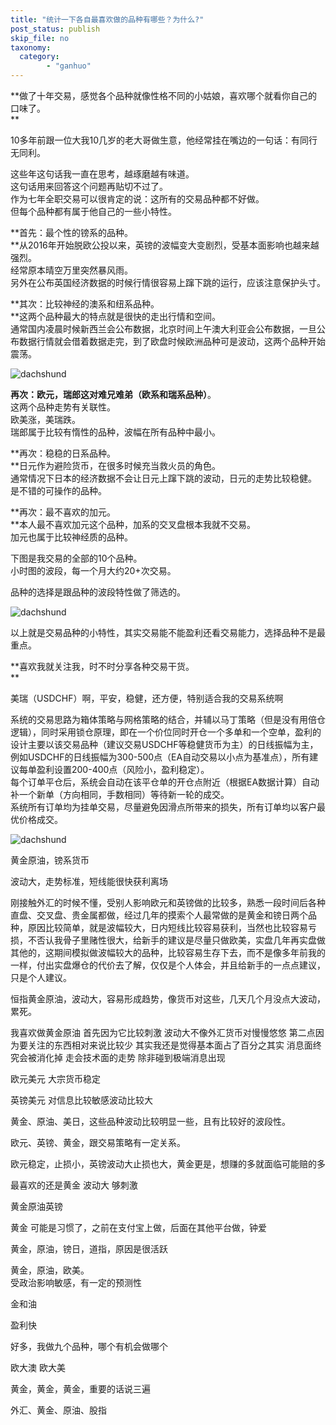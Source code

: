 ```yaml
---
title: "统计一下各自最喜欢做的品种有哪些？为什么?"
post_status: publish
skip_file: no
taxonomy:
  category:
        - "ganhuo"
---
```


**做了十年交易，感觉各个品种就像性格不同的小姑娘，喜欢哪个就看你自己的口味了。  
**

10多年前跟一位大我10几岁的老大哥做生意，他经常挂在嘴边的一句话：有同行无同利。

这些年这句话我一直在思考，越琢磨越有味道。  
这句话用来回答这个问题再贴切不过了。  
作为七年全职交易可以很肯定的说：这所有的交易品种都不好做。  
但每个品种都有属于他自己的一些小特性。

**首先：最个性的镑系的品种。  
**从2016年开始脱欧公投以来，英镑的波幅变大变剧烈，受基本面影响也越来越强烈。  
经常原本晴空万里突然暴风雨。  
另外在公布英国经济数据的时候行情很容易上蹿下跳的运行，应该注意保护头寸。

**其次：比较神经的澳系和纽系品种。  
**这两个品种最大的特点就是很快的走出行情和空间。  
通常国内凌晨时候新西兰会公布数据，北京时间上午澳大利亚会公布数据，一旦公布数据行情就会借着数据走完，到了欧盘时候欧洲品种可是波动，这两个品种开始震荡。

![dachshund](https://cdn.fendou.la/funstoutiao/2020/11/221330661.png)

**再次：欧元，瑞郎这对难兄难弟（欧系和瑞系品种）**。  
这两个品种走势有关联性。  
欧美涨，美瑞跌。  
瑞郎属于比较有惰性的品种，波幅在所有品种中最小。

**再次：稳稳的日系品种。  
**日元作为避险货币，在很多时候充当救火员的角色。  
通常情况下日本的经济数据不会让日元上蹿下跳的波动，日元的走势比较稳健。  
是不错的可操作的品种。

**再次：最不喜欢的加元。  
**本人最不喜欢加元这个品种，加系的交叉盘根本我就不交易。  
加元也属于比较神经质的品种。

下图是我交易的全部的10个品种。  
小时图的波段，每一个月大约20+次交易。

品种的选择是跟品种的波段特性做了筛选的。

![dachshund](https://cdn.fendou.la/funstoutiao/2020/11/221407239.png)

以上就是交易品种的小特性，其实交易能不能盈利还看交易能力，选择品种不是最重点。

**喜欢我就关注我，时不时分享各种交易干货。  
**

美瑞（USDCHF）啊，平安，稳健，还方便，特别适合我的交易系统啊

系统的交易思路为箱体策略与网格策略的结合，并辅以马丁策略（但是没有用倍仓逻辑），同时采用锁仓原理，即在一个价位同时开仓一个多单和一个空单，盈利的设计主要以该交易品种（建议交易USDCHF等稳健货币为主）的日线振幅为主，例如USDCHF的日线振幅为300-500点（EA自动交易以小点为基准点），所有建议每单盈利设置200-400点（风险小，盈利稳定）。  
每个订单平仓后，系统会自动在该平仓单的开仓点附近（根据EA数据计算）自动补一个新单（方向相同，手数相同）等待新一轮的成交。  
系统所有订单均为挂单交易，尽量避免因滑点所带来的损失，所有订单均以客户最优价格成交。

![dachshund](https://cdn.fendou.la/funstoutiao/2020/11/145156109.jpg)

黄金原油，镑系货币

波动大，走势标准，短线能很快获利离场

刚接触外汇的时候不懂，受别人影响欧元和英镑做的比较多，熟悉一段时间后各种直盘、交叉盘、贵金属都做，经过几年的摸索个人最常做的是黄金和镑日两个品种，原因比较简单，就是波幅较大，日内短线比较容易获利，当然也比较容易亏损，不否认我骨子里赌性很大，给新手的建议是尽量只做欧美，实盘几年再实盘做其他的，这期间模拟做波幅较大的品种，比较容易生存下去，而不是像多年前我的一样，付出实盘爆仓的代价去了解，仅仅是个人体会，并且给新手的一点点建议，只是个人建议。

恒指黄金原油，波动大，容易形成趋势，像货币对这些，几天几个月没点大波动，累死。

我喜欢做黄金原油 首先因为它比较刺激 波动大不像外汇货币对慢慢悠悠 第二点因为要关注的东西相对来说比较少 其实我还是觉得基本面占了百分之其实 消息面终究会被消化掉 走会技术面的走势 除非碰到极端消息出现

欧元美元 大宗货币稳定

英镑美元 对信息比较敏感波动比较大

黄金、原油、美日，这些品种波动比较明显一些，且有比较好的波段性。

欧元、英镑、黄金，跟交易策略有一定关系。

欧元稳定，止损小，英镑波动大止损也大，黄金更是，想赚的多就面临可能赔的多

最喜欢的还是黄金 波动大 够刺激

黄金原油英镑

黄金 可能是习惯了，之前在支付宝上做，后面在其他平台做，钟爱

黄金，原油，镑日，道指，原因是很活跃

黄金，原油，欧美。  
受政治影响敏感，有一定的预测性

金和油

盈利快

好多，我做九个品种，哪个有机会做哪个

欧大澳 欧大美

黄金，黄金，黄金，重要的话说三遍

外汇、黄金、原油、股指
